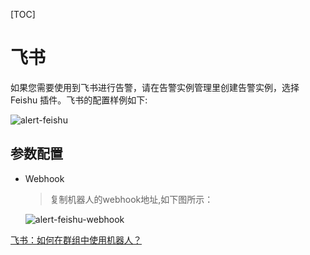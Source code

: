 [TOC]

# 飞书

如果您需要使用到飞书进行告警，请在告警实例管理里创建告警实例，选择 Feishu 插件。飞书的配置样例如下:

![alert-feishu](https://dolphinscheduler.apache.org/img/new_ui/dev/alert/alert_feishu.png)

## 参数配置

* Webhook

  > 复制机器人的webhook地址,如下图所示：

  ![alert-feishu-webhook](https://dolphinscheduler.apache.org/img/new_ui/dev/alert/alert_feishu_webhook.png)

[飞书：如何在群组中使用机器人？](https://www.feishu.cn/hc/zh-CN/articles/360024984973)
